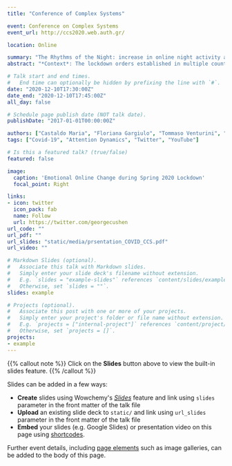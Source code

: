 ```yaml
---
title: "Conference of Complex Systems"

event: Conference on Complex Systems
event_url: http://ccs2020.web.auth.gr/

location: Online

summary: "The Rhythms of the Night: increase in online night activity andemotional resilience during the Covid-19 lockdown"
abstract: "*Context*: The lockdown orders established in multiple countries in response to the Covid-19 pandemics are perhaps the widest and deep- est shock experienced by human behaviors in recent years. Studying the impact of the lockdown, trough the lens of social media, offers an unprece- dented opportunity for analyzing the susceptibility and the resilience of circadian rhythms to large-scale exogenous shocks. In this context, we address two interconnected research questions: Can variations of online activity cycles provide information on the impact of lockdown on human activities? How do online circadian rhythms react to such a disruption?\n\n *Data*: We base our research on the analysis and comparison of two independent databases about the French cyberspace: a fine-grained temporal record of YouTube videos and a large collection of Tweets on Covid- 19. \n \n *Findings*: In both datasets we observe a reshaping of the circadian rhythms with a substantial increase of night activity during the lockdown. The analysis of the videos and tweets published during lockdown shows a general decrease in emotional contents and a shift from themes like work and money to themes like death and safety. However, the daily patterns of emotions remain mostly unchanged, thereby suggesting that emotional cycles are resilient to exogenous shocks."

# Talk start and end times.
#   End time can optionally be hidden by prefixing the line with `#`.
date: "2020-12-10T17:30:00Z"
date_end: "2020-12-10T17:45:00Z"
all_day: false

# Schedule page publish date (NOT talk date).
publishDate: "2017-01-01T00:00:00Z"

authors: ["Castaldo Maria", "Floriana Gargiulo", "Tommaso Venturini", "Paolo Frasca"]
tags: ["Covid-19", "Attention Dynamics", "Twitter", "YouTube"]

# Is this a featured talk? (true/false)
featured: false

image:
  caption: 'Emotional Online Change during Spring 2020 Lockdown'
  focal_point: Right

links:
- icon: twitter
  icon_pack: fab
  name: Follow
  url: https://twitter.com/georgecushen
url_code: ""
url_pdf: ""
url_slides: "static/media/prsentation_COVID_CCS.pdf"
url_video: ""

# Markdown Slides (optional).
#   Associate this talk with Markdown slides.
#   Simply enter your slide deck's filename without extension.
#   E.g. `slides = "example-slides"` references `content/slides/example-slides.md`.
#   Otherwise, set `slides = ""`.
slides: example

# Projects (optional).
#   Associate this post with one or more of your projects.
#   Simply enter your project's folder or file name without extension.
#   E.g. `projects = ["internal-project"]` references `content/project/deep-learning/index.md`.
#   Otherwise, set `projects = []`.
projects:
- example
---
```


{{% callout note %}}
Click on the **Slides** button above to view the built-in slides feature.
{{% /callout %}}

Slides can be added in a few ways:

- **Create** slides using Wowchemy's [*Slides*](https://wowchemy.com/docs/managing-content/#create-slides) feature and link using `slides` parameter in the front matter of the talk file
- **Upload** an existing slide deck to `static/` and link using `url_slides` parameter in the front matter of the talk file
- **Embed** your slides (e.g. Google Slides) or presentation video on this page using [shortcodes](https://wowchemy.com/docs/writing-markdown-latex/).

Further event details, including [page elements](https://wowchemy.com/docs/writing-markdown-latex/) such as image galleries, can be added to the body of this page.

